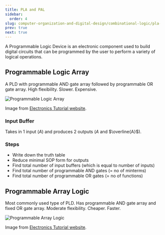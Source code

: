 ```yaml
---
title: PLA and PAL
sidebar:
  order: 4
slug: computer-organization-and-digital-design/combinational-logic/pla-and-pal
prev: true
next: true
---
```


A Programmable Logic Device is an electronic component used to build digital
circuits that can be programmed by the user to perform a variety of logical
operations.

## Programmable Logic Array

A PLD with programmable AND gate array followed by programmable OR gate array.
High flexibility. Slower. Expensive.

<figure style="max-width: 700px; margin: 10px auto;">

![Programmable Logic Array](/images/codd/programmable-logic-array.jpg)

<figcaption>

Image from
[Electronics Tutorial website](https://www.electronics-tutorial.net/programmable-logic-devices/programmable-logic-array/).

</figcaption>
</figure>

### Input Buffer

Takes in 1 input ($A$) and produces 2 outputs ($A$ and $\overline{A}$).

### Steps

- Write down the truth table
- Reduce minimal SOP form for outputs
- Find total number of input buffers (which is equal to number of inputs)
- Find total number of programmable AND gates (= no of minterms)
- Find total number of programmable OR gates (= no of functions)

## Programmable Array Logic

Most commonly used type of PLD. Has programmable AND gate array and fixed OR
gate array. Moderate flexibility. Cheaper. Faster.

<figure style="max-width: 700px; margin: 10px auto;">

![Programmable Array Logic](/images/codd/programmable-array-logic.jpg)

<figcaption>

Image from
[Electronics Tutorial website](https://www.electronics-tutorial.net/programmable-logic-devices/programmable-array-logic/).

</figcaption>
</figure>
